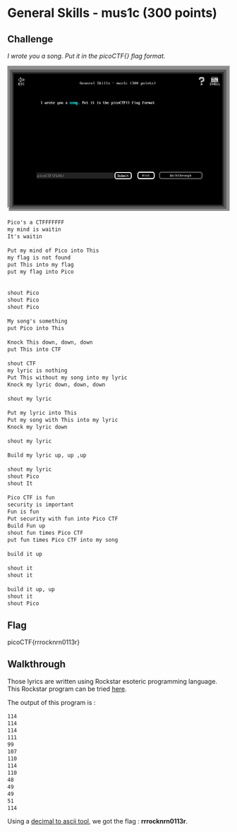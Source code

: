 
# General Skills - mus1c (300 points)

## Challenge

*I wrote you a song. Put it in the picoCTF{} flag format.*

![Challenge](../_images/general_skills_mus1c_challenge.png)

```text
Pico's a CTFFFFFFF
my mind is waitin
It's waitin

Put my mind of Pico into This
my flag is not found
put This into my flag
put my flag into Pico


shout Pico
shout Pico
shout Pico

My song's something
put Pico into This

Knock This down, down, down
put This into CTF

shout CTF
my lyric is nothing
Put This without my song into my lyric
Knock my lyric down, down, down

shout my lyric

Put my lyric into This
Put my song with This into my lyric
Knock my lyric down

shout my lyric

Build my lyric up, up ,up

shout my lyric
shout Pico
shout It

Pico CTF is fun
security is important
Fun is fun
Put security with fun into Pico CTF
Build Fun up
shout fun times Pico CTF
put fun times Pico CTF into my song

build it up

shout it
shout it

build it up, up
shout it
shout Pico
```

## Flag

picoCTF{rrrocknrn0113r}

## Walkthrough

Those lyrics are written using Rockstar esoteric programming language. This Rockstar program can be tried [here](https://codewithrockstar.com/online).

The output of this program is :

```text
114
114
114
111
99
107
110
114
110
48
49
49
51
114
```

Using a [decimal to ascii tool](https://www.rapidtables.com/convert/number/ascii-hex-bin-dec-converter.html), we got the flag : **rrrocknrn0113r**.
